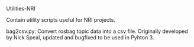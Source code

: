  Utilities-NRI
 
 Contain utility scripts useful for NRI projects. 
 
 bag2csv.py:
 Convert rosbag topic data into a csv file. Originally developed by Nick Speal, updated and bugfixed to be used in Pyhton 3. 

